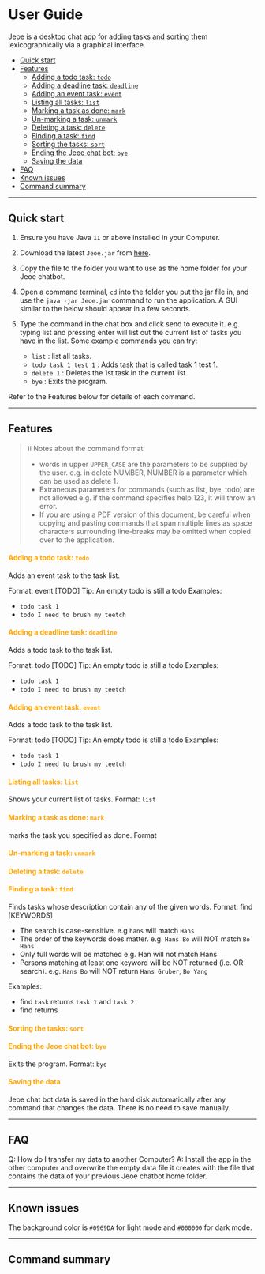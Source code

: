 # User Guide

Jeoe is a desktop chat app for adding tasks and sorting them lexicographically
via a graphical interface.
- [Quick start](#quick-start-anchor)
- [Features](#features-anchor)
  - [Adding a todo task: `todo`](#feature-todo-anchor)
  - [Adding a deadline task: `deadline`](#feature-deadline-anchor)
  - [Adding an event task: `event`](#feature-event-anchor)
  - [Listing all tasks: `list`](#feature-list-anchor)
  - [Marking a task as done: `mark`](#feature-mark-anchor)
  - [Un-marking a task: `unmark`](#feature-unmark-anchor)
  - [Deleting a task: `delete`](#feature-delete-anchor)
  - [Finding a task: `find`](#feature-find-anchor)
  - [Sorting the tasks: `sort`](#feature-sort-anchor)
  - [Ending the Jeoe chat bot: `bye`](#feature-bye-anchor)
  - [Saving the data](#feature-save-anchor)
- [FAQ](#faq-anchor)
- [Known issues](#known-issues-anchor)
- [Command summary](#command-summary-anchor)


---
## Quick start <a id="quick-start-anchor"></a>
1. Ensure you have Java `11` or above installed in your Computer.

2. Download the latest `Jeoe.jar` from [here](https://github.com/wasjoe1/ip/releases/tag/v0.1).

3. Copy the file to the folder you want to use as the home folder for your Jeoe chatbot.

4. Open a command terminal, `cd` into the folder you put the jar file in, and use the `java -jar Jeoe.jar` command to run the application.
A GUI similar to the below should appear in a few seconds.

5. Type the command in the chat box and click send to execute it. e.g. typing list and
pressing enter will list out the current list of tasks you have in the list.
Some example commands you can try:

   - `list` : list all tasks. 
   - `todo task 1 test 1` : Adds task that is called task 1 test 1.
   - `delete 1` : Deletes the 1st task in the current list.
   - `bye` : Exits the program.

Refer to the Features below for details of each command.

---
## Features <a id="features-anchor"></a>

>:information_source:ℹ️ Notes about the command format:
>- words in upper `UPPER_CASE` are the parameters to be supplied by the user. 
e.g. in delete NUMBER, NUMBER is a parameter which can be used as delete 1.
>- Extraneous parameters for commands (such as list, bye, todo) are not allowed
e.g. if the command specifies help 123, it will throw an error.
>- If you are using a PDF version of this document, be careful when copying and
pasting commands that span multiple lines as space characters surrounding line-breaks
>may be omitted when copied over to the application.


#### <span id="feature-todo-anchor" style="color: orange;"> Adding a todo task: `todo` </span>
Adds an event task to the task list. 

Format: event [TODO] 
Tip: An empty todo is still a todo
Examples:
- `todo task 1`
- `todo I need to brush my teetch`

#### <span id="feature-deadline-anchor" style="color: orange;">Adding a deadline task: `deadline`</span>
Adds a todo task to the task list.

Format: todo [TODO]
Tip: An empty todo is still a todo
Examples:
- `todo task 1`
- `todo I need to brush my teetch`

#### <span id="feature-event-anchor" style="color: orange;">Adding an event task: `event`</span>
Adds a todo task to the task list.

Format: todo [TODO]
Tip: An empty todo is still a todo
Examples:
- `todo task 1`
- `todo I need to brush my teetch`

#### <span id="feature-list-anchor" style="color: orange;">Listing all tasks: `list`</span>
Shows your current list of tasks.
Format: `list`

#### <span id="feature-mark-anchor" style="color: orange;">Marking a task as done: `mark`</span>
marks the task you specified as done.
Format

#### <span id="feature-unmark-anchor" style="color: orange;">Un-marking a task: `unmark`</span>

#### <span id="feature-delete-anchor" style="color: orange;">Deleting a task: `delete`</span>

#### <span id="feature-find-anchor" style="color: orange;">Finding a task: `find`</span>
Finds tasks whose description contain any of the given words.
Format: find [KEYWORDS]
- The search is case-sensitive. e.g `hans` will match `Hans`
- The order of the keywords does matter. e.g. `Hans Bo` will NOT match `Bo Hans`
- Only full words will be matched e.g. Han will not match Hans
- Persons matching at least one keyword will be NOT returned (i.e. OR search). e.g. `Hans Bo` will NOT return `Hans Gruber`, `Bo Yang`

Examples:
- find `task` returns `task 1` and `task 2`
- find returns 

#### <span id="feature-sort-anchor" style="color: orange;">Sorting the tasks: `sort`</span>
#### <span id="feature-bye-anchor" style="color: orange;">Ending the Jeoe chat bot: `bye`</span>
Exits the program.
Format: `bye`

#### <span id="feature-save-anchor" style="color: orange;">Saving the data</span>
Jeoe chat bot data is saved in the hard disk automatically after any command that changes the data.
There is no need to save manually.


---
## FAQ <a id="faq-anchor"></a>
Q: How do I transfer my data to another Computer?
A: Install the app in the other computer and overwrite the empty data
file it creates with the file that contains the data of your previous 
Jeoe chatbot home folder.

---
## Known issues <a id="known-issues-anchor"></a>
The background color is `#0969DA` for light mode and `#000000` for dark mode.

---
## Command summary <a id="command-summary-anchor"></a>